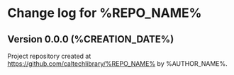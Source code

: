 # Change log for %REPO_NAME%

## Version 0.0.0 (%CREATION_DATE%)

Project repository created at https://github.com/caltechlibrary/%REPO_NAME%
by %AUTHOR_NAME%.
